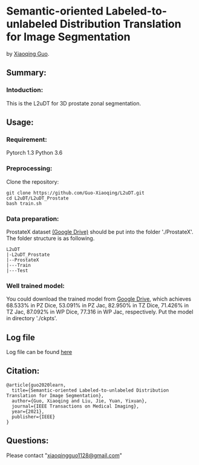# Semantic-oriented Labeled-to-unlabeled Distribution Translation for Image Segmentation

by [Xiaoqing Guo](https://guo-xiaoqing.github.io/).

## Summary:

### Intoduction:
This is the L2uDT for 3D prostate zonal segmentation.

## Usage:
### Requirement:
Pytorch 1.3
Python 3.6

### Preprocessing:
Clone the repository:
```
git clone https://github.com/Guo-Xiaoqing/L2uDT.git
cd L2uDT/L2uDT_Prostate
bash train.sh
```

### Data preparation:
ProstateX dataset [(Google Drive)](https://drive.google.com/drive/folders/1ij9RZzs8G5-WE2bmVSm44TNVGPGgI8f4?usp=sharing) should be put into the folder './ProstateX'. The folder structure is as following.
```
L2uDT
|-L2uDT_Prostate
|--ProstateX
|---Train
|---Test
``` 

### Well trained model:
You could download the trained model from [Google Drive](https://drive.google.com/file/d/1IMi_igMgAhJlpwfQPp7MmLxQaMP0V08o/view?usp=sharing), which achieves 68.533% in PZ Dice, 53.091% in PZ Jac, 82.950% in TZ Dice, 71.426% in TZ Jac, 87.092% in WP Dice, 77.316 in WP Jac, respectively. Put the model in directory './ckpts'.

## Log file
Log file can be found [here](https://github.com/CityU-AIM-Group/L2uDT/blob/main/L2uDT_Prostate/L2uDT.out)

## Citation:
```
@article{guo2020learn,
  title={Semantic-oriented Labeled-to-unlabeled Distribution Translation for Image Segmentation},
  author={Guo, Xiaoqing and Liu, Jie, Yuan, Yixuan},
  journal={IEEE Transactions on Medical Imaging},
  year={2021},
  publisher={IEEE}
}
```

## Questions:
Please contact "xiaoqingguo1128@gmail.com" 
